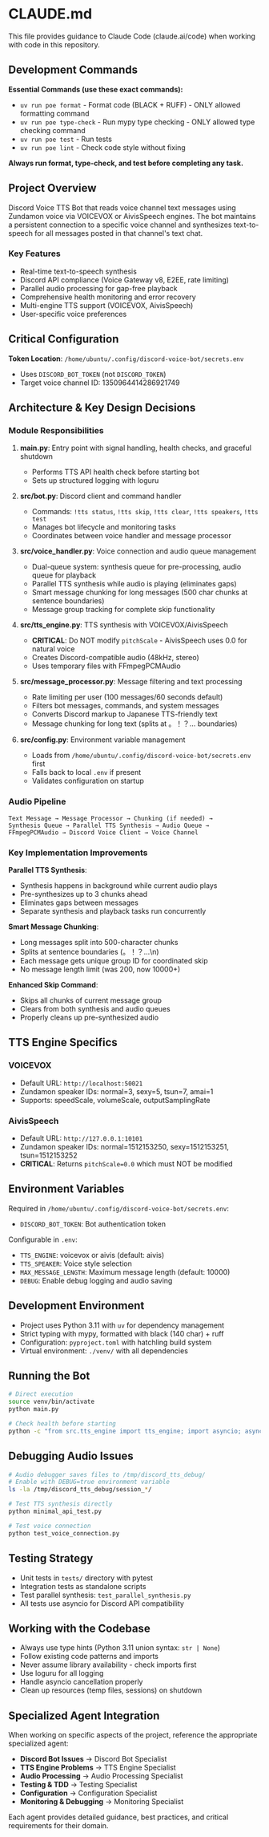 # CLAUDE.md

This file provides guidance to Claude Code (claude.ai/code) when working with code in this repository.

## Development Commands

**Essential Commands (use these exact commands):**
- `uv run poe format` - Format code (BLACK + RUFF) - ONLY allowed formatting command
- `uv run poe type-check` - Run mypy type checking - ONLY allowed type checking command
- `uv run poe test` - Run tests
- `uv run poe lint` - Check code style without fixing

**Always run format, type-check, and test before completing any task.**

## Project Overview

Discord Voice TTS Bot that reads voice channel text messages using Zundamon voice via VOICEVOX or AivisSpeech engines. The bot maintains a persistent connection to a specific voice channel and synthesizes text-to-speech for all messages posted in that channel's text chat.

### Key Features
- Real-time text-to-speech synthesis
- Discord API compliance (Voice Gateway v8, E2EE, rate limiting)
- Parallel audio processing for gap-free playback
- Comprehensive health monitoring and error recovery
- Multi-engine TTS support (VOICEVOX, AivisSpeech)
- User-specific voice preferences

## Critical Configuration

**Token Location**: `/home/ubuntu/.config/discord-voice-bot/secrets.env`
- Uses `DISCORD_BOT_TOKEN` (not `DISCORD_TOKEN`)
- Target voice channel ID: 1350964414286921749

## Architecture & Key Design Decisions

### Module Responsibilities

1. **main.py**: Entry point with signal handling, health checks, and graceful shutdown
   - Performs TTS API health check before starting bot
   - Sets up structured logging with loguru

2. **src/bot.py**: Discord client and command handler
   - Commands: `!tts status`, `!tts skip`, `!tts clear`, `!tts speakers`, `!tts test`
   - Manages bot lifecycle and monitoring tasks
   - Coordinates between voice handler and message processor

3. **src/voice_handler.py**: Voice connection and audio queue management
   - Dual-queue system: synthesis queue for pre-processing, audio queue for playback
   - Parallel TTS synthesis while audio is playing (eliminates gaps)
   - Smart message chunking for long messages (500 char chunks at sentence boundaries)
   - Message group tracking for complete skip functionality

4. **src/tts_engine.py**: TTS synthesis with VOICEVOX/AivisSpeech
   - **CRITICAL**: Do NOT modify `pitchScale` - AivisSpeech uses 0.0 for natural voice
   - Creates Discord-compatible audio (48kHz, stereo)
   - Uses temporary files with FFmpegPCMAudio

5. **src/message_processor.py**: Message filtering and text processing
   - Rate limiting per user (100 messages/60 seconds default)
   - Filters bot messages, commands, and system messages
   - Converts Discord markup to Japanese TTS-friendly text
   - Message chunking for long text (splits at 。！？… boundaries)

6. **src/config.py**: Environment variable management
   - Loads from `/home/ubuntu/.config/discord-voice-bot/secrets.env` first
   - Falls back to local `.env` if present
   - Validates configuration on startup

### Audio Pipeline

```
Text Message → Message Processor → Chunking (if needed) →
Synthesis Queue → Parallel TTS Synthesis → Audio Queue →
FFmpegPCMAudio → Discord Voice Client → Voice Channel
```

### Key Implementation Improvements

**Parallel TTS Synthesis**:
- Synthesis happens in background while current audio plays
- Pre-synthesizes up to 3 chunks ahead
- Eliminates gaps between messages
- Separate synthesis and playback tasks run concurrently

**Smart Message Chunking**:
- Long messages split into 500-character chunks
- Splits at sentence boundaries (。！？…\n)
- Each message gets unique group ID for coordinated skip
- No message length limit (was 200, now 10000+)

**Enhanced Skip Command**:
- Skips all chunks of current message group
- Clears from both synthesis and audio queues
- Properly cleans up pre-synthesized audio

## TTS Engine Specifics

### VOICEVOX
- Default URL: `http://localhost:50021`
- Zundamon speaker IDs: normal=3, sexy=5, tsun=7, amai=1
- Supports: speedScale, volumeScale, outputSamplingRate

### AivisSpeech
- Default URL: `http://127.0.0.1:10101`
- Zundamon speaker IDs: normal=1512153250, sexy=1512153251, tsun=1512153252
- **CRITICAL**: Returns `pitchScale=0.0` which must NOT be modified

## Environment Variables

Required in `/home/ubuntu/.config/discord-voice-bot/secrets.env`:
- `DISCORD_BOT_TOKEN`: Bot authentication token

Configurable in `.env`:
- `TTS_ENGINE`: voicevox or aivis (default: aivis)
- `TTS_SPEAKER`: Voice style selection
- `MAX_MESSAGE_LENGTH`: Maximum message length (default: 10000)
- `DEBUG`: Enable debug logging and audio saving

## Development Environment

- Project uses Python 3.11 with `uv` for dependency management
- Strict typing with mypy, formatted with black (140 char) + ruff
- Configuration: `pyproject.toml` with hatchling build system
- Virtual environment: `./venv/` with all dependencies

## Running the Bot

```bash
# Direct execution
source venv/bin/activate
python main.py

# Check health before starting
python -c "from src.tts_engine import tts_engine; import asyncio; asyncio.run(tts_engine.health_check())"
```

## Debugging Audio Issues

```bash
# Audio debugger saves files to /tmp/discord_tts_debug/
# Enable with DEBUG=true environment variable
ls -la /tmp/discord_tts_debug/session_*/

# Test TTS synthesis directly
python minimal_api_test.py

# Test voice connection
python test_voice_connection.py
```

## Testing Strategy

- Unit tests in `tests/` directory with pytest
- Integration tests as standalone scripts
- Test parallel synthesis: `test_parallel_synthesis.py`
- All tests use asyncio for Discord API compatibility

## Working with the Codebase

- Always use type hints (Python 3.11 union syntax: `str | None`)
- Follow existing code patterns and imports
- Never assume library availability - check imports first
- Use loguru for all logging
- Handle asyncio cancellation properly
- Clean up resources (temp files, sessions) on shutdown

## Specialized Agent Integration

When working on specific aspects of the project, reference the appropriate specialized agent:

- **Discord Bot Issues** → Discord Bot Specialist
- **TTS Engine Problems** → TTS Engine Specialist
- **Audio Processing** → Audio Processing Specialist
- **Testing & TDD** → Testing Specialist
- **Configuration** → Configuration Specialist
- **Monitoring & Debugging** → Monitoring Specialist

Each agent provides detailed guidance, best practices, and critical requirements for their domain.
